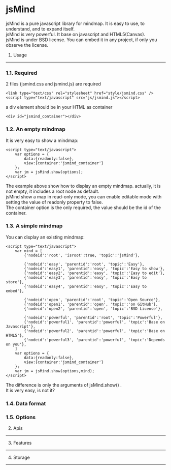 jsMind
======

jsMind is a pure javascript library for mindmap. It is easy to use, to understand, and to expand itself.<br />
jsMind is very powerful. It base on javascript and HTML5(Canvas).<br />
jsMind is under BSD license. You can embed it in any project, if only you observe the license.<br />

1. Usage
------
### 1.1. Required
2 files (jsmind.css and jsmind.js) are required

    <link type="text/css" rel="stylesheet" href="style/jsmind.css" />
    <script type="text/javascript" src="js/jsmind.js"></script>

a div element should be in your HTML as container

    <div id="jsmind_container"></div>
### 1.2. An empty mindmap
It is very easy to show a mindmap:

    <script type="text/javascript">
        var options = {
            data:{readonly:false},
            view:{container:'jsmind_container'}
        };
        var jm = jsMind.show(options);
    </script>

The example above show how to display an empty mindmap. actually, it is not empty, it includes a root node as default.<br />
jsMind show a map in read-only mode, you can enable editable mode with setting the value of readonly property to false.<br />
The container option is the only required, the value should be the id of the container.<br />

### 1.3. A simple mindmap
You can display an existing mindmap:

    <script type="text/javascript">
        var mind = [
            {'nodeid':'root', 'isroot':true, 'topic':'jsMind'},

            {'nodeid':'easy', 'parentid':'root', 'topic':'Easy'},
            {'nodeid':'easy1', 'parentid':'easy', 'topic':'Easy to show'},
            {'nodeid':'easy2', 'parentid':'easy', 'topic':'Easy to edit'},
            {'nodeid':'easy3', 'parentid':'easy', 'topic':'Easy to store'},
            {'nodeid':'easy4', 'parentid':'easy', 'topic':'Easy to embed'},

            {'nodeid':'open', 'parentid':'root', 'topic':'Open Source'},
            {'nodeid':'open1', 'parentid':'open', 'topic':'on GitHub'},
            {'nodeid':'open2', 'parentid':'open', 'topic':'BSD License'},

            {'nodeid':'powerful', 'parentid':'root', 'topic':'Powerful'},
            {'nodeid':'powerful1', 'parentid':'powerful', 'topic':'Base on Javascript'},
            {'nodeid':'powerful2', 'parentid':'powerful', 'topic':'Base on HTML5'},
            {'nodeid':'powerful3', 'parentid':'powerful', 'topic':'Depends on you'},
        ]
        var options = {
            data:{readonly:false},
            view:{container:'jsmind_container'}
        };
        var jm = jsMind.show(options,mind);
    </script>

The difference is only the arguments of jsMind.show() .<br />
It is very easy, is not it?

### 1.4. Data format


### 1.5. Options


2. Apis
------

3. Features
------

4. Storage
------

